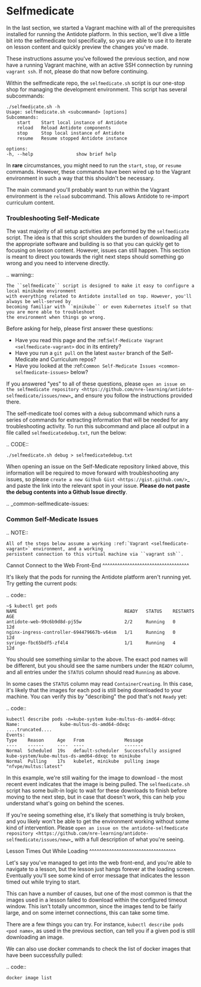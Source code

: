 # Selfmedicate

In the last section, we started a Vagrant machine with all of the prerequisites installed for running the Antidote platform. In this section, we'll dive a little bit into the selfmedicate tool specifically, so you are able to use it to iterate on lesson content and quickly preview the changes you've made.

These instructions assume you've followed the previous section, and now have a running Vagrant machine, with an active SSH connection by running `vagrant ssh`. If not, please do that now before continuing.

Within the selfmedicate repo, the `selfmedicate.sh` script is our one-stop shop for managing the development environment. This script has several subcommands:

```text
./selfmedicate.sh -h
Usage: selfmedicate.sh <subcommand> [options]
Subcommands:
    start    Start local instance of Antidote
    reload   Reload Antidote components
    stop     Stop local instance of Antidote
    resume   Resume stopped Antidote instance

options:
-h, --help                show brief help
```

In **rare** circumstances, you might need to run the `start`, `stop`, or `resume` commands. However, these commands have been wired up to the Vagrant environment in such a way that this shouldn't be necessary.

The main command you'll probably want to run within the Vagrant environment is the `reload` subcommand. This allows Antidote to re-import curriculum content.

### Troubleshooting Self-Medicate

The vast majority of all setup activities are performed by the `selfmedicate` script. The idea is that this script shoulders the burden of downloading all the appropriate software and building is so that you can quickly get to focusing on lesson content. However, issues can still happen. This section is meant to direct you towards the right next steps should something go wrong and you need to intervene directly.

.. warning::

```text
The ``selfmedicate`` script is designed to make it easy to configure a local minikube environment
with everything related to Antidote installed on top. However, you'll always be well-served by
becoming familiar with ``minikube`` or even Kubernetes itself so that you are more able to troubleshoot
the environment when things go wrong.
```

Before asking for help, please first answer these questions:

* Have you read this page and the :ref:`Self-Medicate Vagrant <selfmedicate-vagrant>` doc in its entirety?
* Have you run a `git pull` on the latest `master` branch of the Self-Medicate and Curriculum repos?
* Have you looked at the :ref:`Common Self-Medicate Issues <common-selfmedicate-issues>` below?

If you answered "yes" to all of these questions, please `open an issue on the selfmedicate repository <https://github.com/nre-learning/antidote-selfmedicate/issues/new>`\_ and ensure you follow the instructions provided there.

The self-medicate tool comes with a `debug` subcommand which runs a series of commands for extracting information that will be needed for any troubleshooting activity. To run this subcommand and place all output in a file called `selfmedicatedebug.txt`, run the below:

.. CODE::

```text
./selfmedicate.sh debug > selfmedicatedebug.txt
```

When opening an issue on the Self-Medicate repository linked above, this information will be required to move forward with troubleshooting any issues, so please `create a new Github Gist <https://gist.github.com/>`\_ and paste the link into the relevant spot in your issue. **Please do not paste the debug contents into a Github Issue directly**.

.. \_common-selfmedicate-issues:

### Common Self-Medicate Issues

.. NOTE::

```text
All of the steps below assume a working :ref:`Vagrant <selfmedicate-vagrant>` environment, and a working
persistent connection to this virtual machine via ``vagrant ssh``.
```

Cannot Connect to the Web Front-End ^^^^^^^^^^^^^^^^^^^^^^^^^^^^^^^^^^^

It's likely that the pods for running the Antidote platform aren't running yet. Try getting the current pods:

.. code::

```text
~$ kubectl get pods
NAME                                        READY   STATUS    RESTARTS   AGE
antidote-web-99c6b9d8d-pj55w                2/2     Running   0          12d
nginx-ingress-controller-694479667b-v64sm   1/1     Running   0          12d
syringe-fbc65bdf5-zf4l4                     1/1     Running   4          12d
```

You should see something similar to the above. The exact pod names will be different, but you should see the same numbers under the `READY` column, and all entries under the `STATUS` column should read `Running` as above.

In some cases the `STATUS` column may read `ContainerCreating`. In this case, it's likely that the images for each pod is still being downloaded to your machine. You can verify this by "describing" the pod that's not `Ready` yet:

.. code::

```text
kubectl describe pods -n=kube-system kube-multus-ds-amd64-ddxqc
Name:               kube-multus-ds-amd64-ddxqc
....truncated....
Events:
Type    Reason     Age   From               Message
----    ------     ----  ----               -------
Normal  Scheduled  19s   default-scheduler  Successfully assigned kube-system/kube-multus-ds-amd64-ddxqc to minikube
Normal  Pulling    17s   kubelet, minikube  pulling image "nfvpe/multus:latest"
```

In this example, we're still waiting for the image to download - the most recent event indicates that the image is being pulled. The `selfmedicate.sh` script has some built-in logic to wait for these downloads to finish before moving to the next step, but in case that doesn't work, this can help you understand what's going on behind the scenes.

If you're seeing something else, it's likely that something is truly broken, and you likely won't be able to get the environment working without some kind of intervention. Please `open an issue on the antidote-selfmedicate repository <https://github.com/nre-learning/antidote-selfmedicate/issues/new>`\_ with a full description of what you're seeing.

Lesson Times Out While Loading ^^^^^^^^^^^^^^^^^^^^^^^^^^^^^^^^^^^

Let's say you've managed to get into the web front-end, and you're able to navigate to a lesson, but the lesson just hangs forever at the loading screen. Eventually you'll see some kind of error message that indicates the lesson timed out while trying to start.

This can have a number of causes, but one of the most common is that the images used in a lesson failed to download within the configured timeout window. This isn't totally uncommon, since the images tend to be fairly large, and on some internet connections, this can take some time.

There are a few things you can try. For instance, `kubectl describe pods <pod name>`, as used in the previous section, can tell you if a given pod is still downloading an image.

We can also use docker commands to check the list of docker images that have been successfully pulled:

.. code::

```text
docker image list
```


